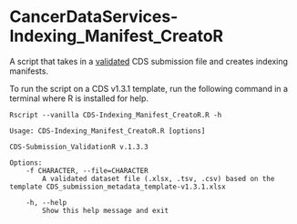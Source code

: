 # CancerDataServices-Indexing_Manifest_CreatoR
A script that takes in a [validated](https://github.com/CBIIT/CancerDataServices-SubmissionValidationR) CDS submission file and creates indexing manifests.

To run the script on a CDS v1.3.1 template, run the following command in a terminal where R is installed for help.

```
Rscript --vanilla CDS-Indexing_Manifest_CreatoR.R -h
```

```
Usage: CDS-Indexing_Manifest_CreatoR.R [options]

CDS-Submission_ValidationR v.1.3.3

Options:
	-f CHARACTER, --file=CHARACTER
		A validated dataset file (.xlsx, .tsv, .csv) based on the template CDS_submission_metadata_template-v1.3.1.xlsx

	-h, --help
		Show this help message and exit
```
